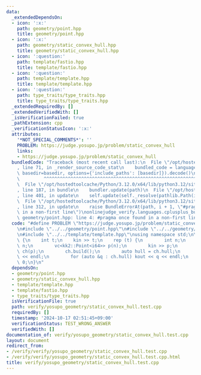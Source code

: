 ```yaml
---
data:
  _extendedDependsOn:
  - icon: ':x:'
    path: geometry/point.hpp
    title: geometry/point.hpp
  - icon: ':x:'
    path: geometry/static_convex_hull.hpp
    title: geometry/static_convex_hull.hpp
  - icon: ':question:'
    path: template/fastio.hpp
    title: template/fastio.hpp
  - icon: ':question:'
    path: template/template.hpp
    title: template/template.hpp
  - icon: ':question:'
    path: type_traits/type_traits.hpp
    title: type_traits/type_traits.hpp
  _extendedRequiredBy: []
  _extendedVerifiedWith: []
  _isVerificationFailed: true
  _pathExtension: cpp
  _verificationStatusIcon: ':x:'
  attributes:
    '*NOT_SPECIAL_COMMENTS*': ''
    PROBLEM: https://judge.yosupo.jp/problem/static_convex_hull
    links:
    - https://judge.yosupo.jp/problem/static_convex_hull
  bundledCode: "Traceback (most recent call last):\n  File \"/opt/hostedtoolcache/Python/3.12.0/x64/lib/python3.12/site-packages/onlinejudge_verify/documentation/build.py\"\
    , line 71, in _render_source_code_stat\n    bundled_code = language.bundle(stat.path,\
    \ basedir=basedir, options={'include_paths': [basedir]}).decode()\n          \
    \         ^^^^^^^^^^^^^^^^^^^^^^^^^^^^^^^^^^^^^^^^^^^^^^^^^^^^^^^^^^^^^^^^^^^^^^^^^^^^^^^^^\n\
    \  File \"/opt/hostedtoolcache/Python/3.12.0/x64/lib/python3.12/site-packages/onlinejudge_verify/languages/cplusplus.py\"\
    , line 187, in bundle\n    bundler.update(path)\n  File \"/opt/hostedtoolcache/Python/3.12.0/x64/lib/python3.12/site-packages/onlinejudge_verify/languages/cplusplus_bundle.py\"\
    , line 401, in update\n    self.update(self._resolve(pathlib.Path(included), included_from=path))\n\
    \  File \"/opt/hostedtoolcache/Python/3.12.0/x64/lib/python3.12/site-packages/onlinejudge_verify/languages/cplusplus_bundle.py\"\
    , line 312, in update\n    raise BundleErrorAt(path, i + 1, \"#pragma once found\
    \ in a non-first line\")\nonlinejudge_verify.languages.cplusplus_bundle.BundleErrorAt:\
    \ geometry/point.hpp: line 4: #pragma once found in a non-first line\n"
  code: "#define PROBLEM \"https://judge.yosupo.jp/problem/static_convex_hull\" \n\
    \n#include \"../../geometry/point.hpp\"\n#include \"../../geometry/static_convex_hull.hpp\"\
    \n#include \"../../template/template.hpp\"\nusing namespace std;\n\nint main()\
    \ {\n    int t;\n    kin >> t;\n    rep (t) {\n        int n;\n        kin >>\
    \ n;\n        vc<kk2::Point<i64>> p(n);\n        kin >> p;\n        kk2::ConvexHull\
    \ ch(p);\n        ch.build();\n        auto hull = ch.hull;\n        kout << ch.hull.size()\
    \ << endl;\n        for (auto &q : ch.hull) kout << q << endl;\n    }\n\n    return\
    \ 0;\n}\n"
  dependsOn:
  - geometry/point.hpp
  - geometry/static_convex_hull.hpp
  - template/template.hpp
  - template/fastio.hpp
  - type_traits/type_traits.hpp
  isVerificationFile: true
  path: verify/yosupo_geometry/static_convex_hull.test.cpp
  requiredBy: []
  timestamp: '2024-10-17 02:51:45+09:00'
  verificationStatus: TEST_WRONG_ANSWER
  verifiedWith: []
documentation_of: verify/yosupo_geometry/static_convex_hull.test.cpp
layout: document
redirect_from:
- /verify/verify/yosupo_geometry/static_convex_hull.test.cpp
- /verify/verify/yosupo_geometry/static_convex_hull.test.cpp.html
title: verify/yosupo_geometry/static_convex_hull.test.cpp
---
```

